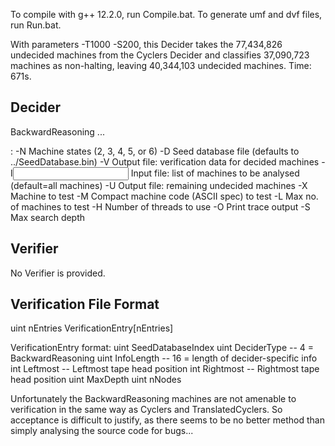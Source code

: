 To compile with g++ 12.2.0, run Compile.bat.
To generate umf and dvf files, run Run.bat.

With parameters -T1000 -S200, this Decider takes the 77,434,826 undecided machines from the Cyclers Decider and classifies 37,090,723 machines as non-halting, leaving 40,344,103 undecided machines. Time: 671s.

Decider
-------
BackwardReasoning <param> <param>...
  <param>: -N<states>            Machine states (2, 3, 4, 5, or 6)
           -D<database>          Seed database file (defaults to ../SeedDatabase.bin)
           -V<verification file> Output file: verification data for decided machines
           -I<input file>        Input file: list of machines to be analysed (default=all machines)
           -U<undecided file>    Output file: remaining undecided machines
           -X<test machine>      Machine to test
           -M<machine spec>      Compact machine code (ASCII spec) to test
           -L<machine limit>     Max no. of machines to test
           -H<threads>           Number of threads to use
           -O                    Print trace output
           -S<depth limit>        Max search depth

Verifier
--------
No Verifier is provided.

Verification File Format
------------------------
  uint nEntries
  VerificationEntry[nEntries]

  VerificationEntry format:
    uint SeedDatabaseIndex
    uint DeciderType       -- 4 = BackwardReasoning
    uint InfoLength        -- 16 = length of decider-specific info
    int Leftmost           -- Leftmost tape head position
    int Rightmost          -- Rightmost tape head position
    uint MaxDepth
    uint nNodes


Unfortunately the BackwardReasoning machines are not amenable to verification in the same way as Cyclers and TranslatedCyclers. So acceptance is difficult to justify, as there seems to be no better method than simply analysing the source code for bugs...

